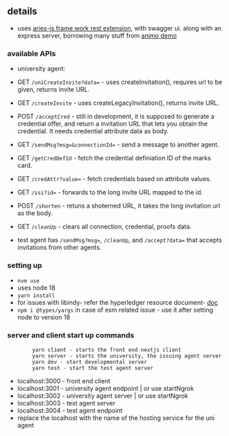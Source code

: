 
## details
- uses [aries-js frame work rest extension](https://github.com/openwallet-foundation/agent-framework-javascript-ext.git), with swagger ui. along with an express server, borrowing many stuff from [animo demo](https://github.com/animo/animo-demo)
### available APIs
- university agent:
- GET `/uniCreateInvite?data=` - uses createInvitation(), requires url to be given, returns invite URL.
- GET `/createInvite` - uses createLegacyInvitation(), returns invite URL.
- POST `/acceptCred` - still in development, it is supposed to generate a credential offer, and return a invitation URL that lets you obtain the credential. It needs credential attribute data as body.
- GET `/sendMsg?msg=&connectionId=` - send a message to another agent.
- GET `/getCredDefId` - fetch the credential definiation ID of the marks card.
- GET `/credAttr?value=` - fetch credentials based on attribute values.
- GET `/ssi?id=` - forwards to the long invite URL mapped to the id.
- POST `/shorten` - retuns a shoterned URL, it takes the long invitation url as the body.
- GET `/cleanUp` - clears all connection, credential, proofs data.

- test agent has `/sendMsg?msg=`, `/cleanUp`, and `/accept?data=` that accepts invitations from other agents. 
### setting up
- `nvm use` 
- uses node 18
- `yarn install`
- for issues with libindy- refer the hyperledger resource document- [doc](https://docs.google.com/document/d/1BdrgOWiEzygZbG9nVPr2hbi-rALPZAREiB5lGPos57c/edit?usp=sharing)
- `npm i @types/yargs` in case of esm related issue - use it after setting node to version 18

### server and client start up commands
```
        yarn client - starts the front end nextjs client
        yarn server - starts the university, the issuing agent server
        yarn dev - start developmental server
        yarn test - start the test agent server
```

- localhost:3000 - front end client
- localhost:3001 - university agent endpoint | or use startNgrok 
- localhost:3002 - university agent server | or use startNgrok 
- localhost:3003 - test agent server
- localhost:3004 - test agent endpoint
- replace the localhost with the name of the hosting service for the uni agent


